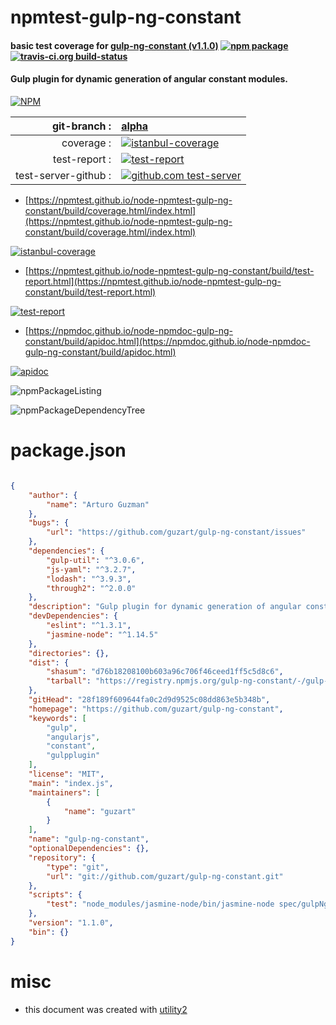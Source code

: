 # npmtest-gulp-ng-constant

#### basic test coverage for  [gulp-ng-constant (v1.1.0)](https://github.com/guzart/gulp-ng-constant)  [![npm package](https://img.shields.io/npm/v/npmtest-gulp-ng-constant.svg?style=flat-square)](https://www.npmjs.org/package/npmtest-gulp-ng-constant) [![travis-ci.org build-status](https://api.travis-ci.org/npmtest/node-npmtest-gulp-ng-constant.svg)](https://travis-ci.org/npmtest/node-npmtest-gulp-ng-constant)

#### Gulp plugin for dynamic generation of angular constant modules.

[![NPM](https://nodei.co/npm/gulp-ng-constant.png?downloads=true&downloadRank=true&stars=true)](https://www.npmjs.com/package/gulp-ng-constant)

| git-branch : | [alpha](https://github.com/npmtest/node-npmtest-gulp-ng-constant/tree/alpha)|
|--:|:--|
| coverage : | [![istanbul-coverage](https://npmtest.github.io/node-npmtest-gulp-ng-constant/build/coverage.badge.svg)](https://npmtest.github.io/node-npmtest-gulp-ng-constant/build/coverage.html/index.html)|
| test-report : | [![test-report](https://npmtest.github.io/node-npmtest-gulp-ng-constant/build/test-report.badge.svg)](https://npmtest.github.io/node-npmtest-gulp-ng-constant/build/test-report.html)|
| test-server-github : | [![github.com test-server](https://npmtest.github.io/node-npmtest-gulp-ng-constant/GitHub-Mark-32px.png)](https://npmtest.github.io/node-npmtest-gulp-ng-constant/build/app/index.html) | | build-artifacts : | [![build-artifacts](https://npmtest.github.io/node-npmtest-gulp-ng-constant/glyphicons_144_folder_open.png)](https://github.com/npmtest/node-npmtest-gulp-ng-constant/tree/gh-pages/build)|

- [https://npmtest.github.io/node-npmtest-gulp-ng-constant/build/coverage.html/index.html](https://npmtest.github.io/node-npmtest-gulp-ng-constant/build/coverage.html/index.html)

[![istanbul-coverage](https://npmtest.github.io/node-npmtest-gulp-ng-constant/build/screenCapture.buildCi.browser.%252Ftmp%252Fbuild%252Fcoverage.lib.html.png)](https://npmtest.github.io/node-npmtest-gulp-ng-constant/build/coverage.html/index.html)

- [https://npmtest.github.io/node-npmtest-gulp-ng-constant/build/test-report.html](https://npmtest.github.io/node-npmtest-gulp-ng-constant/build/test-report.html)

[![test-report](https://npmtest.github.io/node-npmtest-gulp-ng-constant/build/screenCapture.buildCi.browser.%252Ftmp%252Fbuild%252Ftest-report.html.png)](https://npmtest.github.io/node-npmtest-gulp-ng-constant/build/test-report.html)

- [https://npmdoc.github.io/node-npmdoc-gulp-ng-constant/build/apidoc.html](https://npmdoc.github.io/node-npmdoc-gulp-ng-constant/build/apidoc.html)

[![apidoc](https://npmdoc.github.io/node-npmdoc-gulp-ng-constant/build/screenCapture.buildCi.browser.%252Ftmp%252Fbuild%252Fapidoc.html.png)](https://npmdoc.github.io/node-npmdoc-gulp-ng-constant/build/apidoc.html)

![npmPackageListing](https://npmtest.github.io/node-npmtest-gulp-ng-constant/build/screenCapture.npmPackageListing.svg)

![npmPackageDependencyTree](https://npmtest.github.io/node-npmtest-gulp-ng-constant/build/screenCapture.npmPackageDependencyTree.svg)



# package.json

```json

{
    "author": {
        "name": "Arturo Guzman"
    },
    "bugs": {
        "url": "https://github.com/guzart/gulp-ng-constant/issues"
    },
    "dependencies": {
        "gulp-util": "^3.0.6",
        "js-yaml": "^3.2.7",
        "lodash": "^3.9.3",
        "through2": "^2.0.0"
    },
    "description": "Gulp plugin for dynamic generation of angular constant modules.",
    "devDependencies": {
        "eslint": "^1.3.1",
        "jasmine-node": "^1.14.5"
    },
    "directories": {},
    "dist": {
        "shasum": "d76b18208100b603a96c706f46ceed1ff5c5d8c6",
        "tarball": "https://registry.npmjs.org/gulp-ng-constant/-/gulp-ng-constant-1.1.0.tgz"
    },
    "gitHead": "28f189f609644fa0c2d9d9525c08dd863e5b348b",
    "homepage": "https://github.com/guzart/gulp-ng-constant",
    "keywords": [
        "gulp",
        "angularjs",
        "constant",
        "gulpplugin"
    ],
    "license": "MIT",
    "main": "index.js",
    "maintainers": [
        {
            "name": "guzart"
        }
    ],
    "name": "gulp-ng-constant",
    "optionalDependencies": {},
    "repository": {
        "type": "git",
        "url": "git://github.com/guzart/gulp-ng-constant.git"
    },
    "scripts": {
        "test": "node_modules/jasmine-node/bin/jasmine-node spec/gulpNgConstantSpec.js"
    },
    "version": "1.1.0",
    "bin": {}
}
```



# misc
- this document was created with [utility2](https://github.com/kaizhu256/node-utility2)
